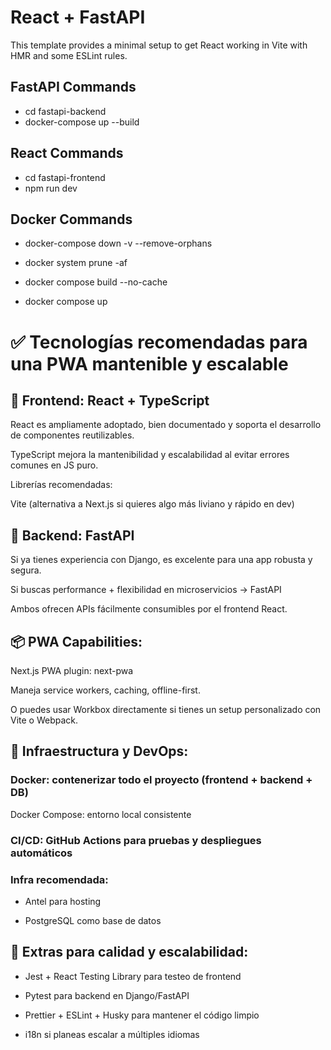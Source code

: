 # React + FastAPI

This template provides a minimal setup to get React working in Vite with HMR and some ESLint rules.

## FastAPI Commands

- cd fastapi-backend
- docker-compose up --build

## React Commands

- cd fastapi-frontend
- npm run dev

## Docker Commands

- docker-compose down -v --remove-orphans
- docker system prune -af

- docker compose build --no-cache
- docker compose up

# ✅ Tecnologías recomendadas para una PWA mantenible y escalable
## 🧠 Frontend: React + TypeScript
React es ampliamente adoptado, bien documentado y soporta el desarrollo de componentes reutilizables.

TypeScript mejora la mantenibilidad y escalabilidad al evitar errores comunes en JS puro.

Librerías recomendadas:

Vite (alternativa a Next.js si quieres algo más liviano y rápido en dev)

## 🧱 Backend: FastAPI
Si ya tienes experiencia con Django, es excelente para una app robusta y segura.

Si buscas performance + flexibilidad en microservicios → FastAPI

Ambos ofrecen APIs fácilmente consumibles por el frontend React.

## 📦 PWA Capabilities:
Next.js PWA plugin: next-pwa

Maneja service workers, caching, offline-first.

O puedes usar Workbox directamente si tienes un setup personalizado con Vite o Webpack.

## 🐳 Infraestructura y DevOps:
### Docker: contenerizar todo el proyecto (frontend + backend + DB)

Docker Compose: entorno local consistente

###  CI/CD: GitHub Actions para pruebas y despliegues automáticos

###  Infra recomendada:

- Antel para hosting

- PostgreSQL como base de datos

##  📱 Extras para calidad y escalabilidad:
- Jest + React Testing Library para testeo de frontend

- Pytest para backend en Django/FastAPI

- Prettier + ESLint + Husky para mantener el código limpio

- i18n si planeas escalar a múltiples idiomas